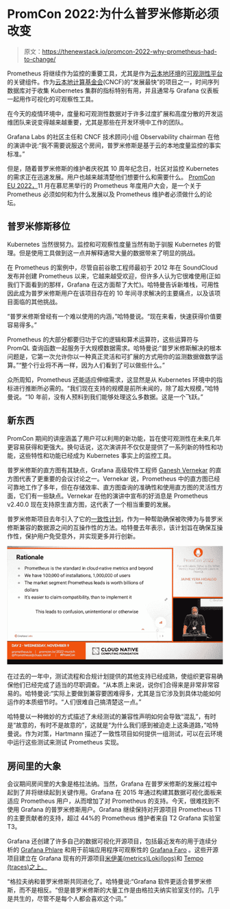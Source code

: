 # PromCon 2022:为什么普罗米修斯必须改变

> 原文：<https://thenewstack.io/promcon-2022-why-prometheus-had-to-change/>

Prometheus 将继续作为监控的重要工具，尤其是作为[云本地环境](https://thenewstack.io/cncf-prometheus-agent-could-be-a-game-changer-for-edge/)的[可观测性平台](https://thenewstack.io/prometheus-at-10-whats-been-its-impact-on-observability/)的关键组件。作为[云本地计算基金会](https://cncf.io/?utm_content=inline-mention)(CNCF)的“发展最快”的项目之一，时间序列数据库对于收集 Kubernetes 集群的指标特别有用，并且通常与 Grafana 仪表板一起用作可视化的可观察性工具。

在今天的疫情环境中，度量和可观测性数据对于许多过度扩展和高度分散的开发运维团队来说变得越来越重要，尤其是那些在开发环境中工作的团队。

Grafana Labs 的社区主任和 CNCF 技术顾问小组 Observability chairman 在他的演讲中说:“我不需要说服这个房间，普罗米修斯是基于云的本地度量监控的事实标准。”

但是，随着普罗米修斯的维护者庆祝其 10 周年纪念日，社区对监控 Kubernetes 的需求正在迅速发展。用户也越来越清楚他们想要什么和需要什么。 [PromCon EU 2022，](https://promcon.io/2022-munich/talks/native-histograms-in-prometheus/)11 月在慕尼黑举行的 Prometheus 年度用户大会，是一个关于 Prometheus 必须如何和为什么发展以及 Prometheus 维护者必须做什么的论坛。

## 普罗米修斯移位

Kubernetes 当然很努力。监控和可观察性度量当然有助于驯服 Kubernetes 的管理。但是使用工具做到这一点并解释通常大量的数据带来了明显的挑战。

在 Prometheus 的案例中，尽管自前谷歌工程师最初于 2012 年在 SoundCloud 发布并创建 Prometheus 以来，它越来越受欢迎，但许多人认为它很难使用(正如我们下面看到的那样，Grafana 在这方面帮了大忙)。哈特曼告诉新堆栈，可用性因此成为普罗米修斯用户在该项目存在的 10 年间寻求解决的主要痛点，以及该项目面临的其他挑战。

“普罗米修斯曾经有一个难以使用的内涵，”哈特曼说。“现在来看，快速获得价值要容易得多。”

Prometheus 的大部分都要归功于它的逻辑和算术运算符，这些运算符与 PromQL 查询函数一起服务于大规模数据需求。哈特曼说:“普罗米修斯解决的根本问题是，它第一次允许你以一种真正灵活和可扩展的方式用你的监测数据做数学运算。”“整个行业将不再一样，因为人们看到了可以做些什么。”

众所周知，Prometheus 还能适应伸缩需求，这显然是从 Kubernetes 环境中的指标进行推断所必需的。“我们现在支持的规模是前所未闻的，除了超大规模，”哈特曼说。“10 年前，没有人预料到我们能够处理这么多数据。这是一个飞跃。”

## 新东西

PromCon 期间的讲座涵盖了用户可以利用的新功能，旨在使可观测性在未来几年更容易获得和更强大。换句话说，这次演讲并不仅仅是提供了一系列新的特性和功能，这些特性和功能已经成为 Kubernetes 事实上的监控工具。

普罗米修斯的直方图有其缺点，Grafana 高级软件工程师 [Ganesh Vernekar](https://in.linkedin.com/in/ganeshvernekar) 的直方图代表了更重要的会议讨论之一。Vernekar 说，Prometheus 中的直方图已经可靠地工作了多年，但在存储效率、直方图查询的准确性和使用直方图的灵活性方面，它们有一些缺点。Vernekar 在他的演讲中宣布的好消息是 Prometheus v2.40.0 现在支持原生直方图，这代表了一个相当重要的发展。

普罗米修斯项目去年引入了它的[一致性计划](https://github.com/cncf/prometheus-conformance)，作为一种帮助确保被吹捧为与普罗米修斯兼容的数据源之间的互操作性的方法。哈特曼去年表示，该计划旨在确保互操作性，保护用户免受意外，并实现更多并行创新。

![](img/5046e666693312e413df206bdfedbd63.png)

在过去的一年中，测试流程和合规计划提供的其他支持已经成熟，使组织更容易确保他们已经完成了适当的尽职调查。“从本质上来说，说你们合得来是非常非常容易的。哈特曼说:“实际上要做到兼容要困难得多，尤其是当它涉及到具体功能如何运作的本质细节时。“人们很难自己搞清楚这一点。”

哈特曼以一种微妙的方式描述了未经测试的兼容性声明如何会导致“混乱”，有时是“故意的，有时不是故意的”，这就是“为什么我们感到被迫走上这条道路，”哈特曼说。作为对策，Hartmann 描述了一致性项目如何提供一组测试，可以在云环境中运行这些测试来测试 Prometheus 实现。

## 房间里的大象

会议期间房间里的大象是格拉法纳。当然，Grafana 在普罗米修斯的发展过程中起到了并将继续起到关键作用。Grafana 在 2015 年通过构建其数据可视化面板来适应 Prometheus 用户，从而增加了对 Prometheus 的支持。今天，很难找到不使用 Grafana 的普罗米修斯用户。Grafana 继续保持对开源项目 Prometheus T1 的主要贡献者的支持，超过 44%的 Prometheus 维护者来自 T2 Grafana 实验室 T3。

Grafana 还创建了许多自己的数据可视化开源项目，包括最近发布的用于连续分析的 [Grafana Phlare](https://go.grafana.com/MzU2LVlGRy0zODkAAAGIAT7RMxj4_xBkiwbzWZHMTsHOLos11o7raEaBmG_NkWkTYf3cwl-hfKTZMWIs4ANzQlhWgDc=) 和用于前端应用程序可观察性的 [Grafana Faro](https://go.grafana.com/MzU2LVlGRy0zODkAAAGIAT7RM7_7OVhm0vSzzC6416KuN1b2eA89MNiDx_mKZ-TtR1J-QG5j4FJARqtVlLvYdkb6q-U=) 。这些开源项目建立在 Grafana 现有的开源项目[米伊美(metrics)](https://grafana.com/oss/mimir/)[Loki(logs)](https://grafana.com/oss/loki/)和 [Tempo (traces)之上。](https://grafana.com/oss/tempo/)

“格拉夫纳和普罗米修斯共同进化了。哈特曼说:“Grafana 软件更适合普罗米修斯，而不是相反。“但是普罗米修斯的大量工作是由格拉夫纳实验室支付的。几乎是共生的，尽管不是每个人都会喜欢这个词。”

<svg xmlns:xlink="http://www.w3.org/1999/xlink" viewBox="0 0 68 31" version="1.1"><title>Group</title> <desc>Created with Sketch.</desc></svg>